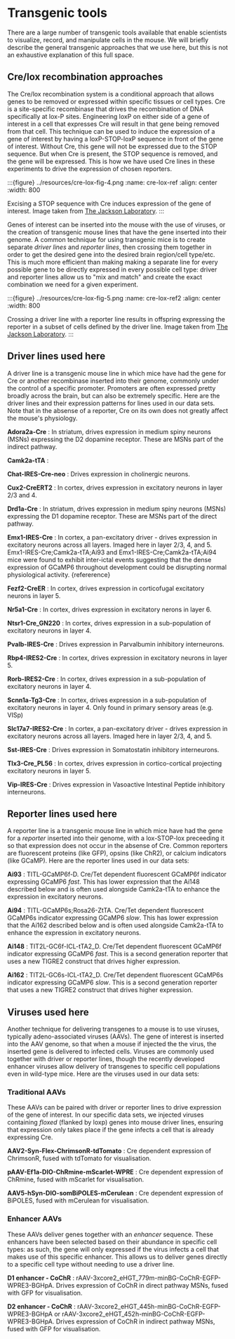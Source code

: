 # Transgenic tools 

There are a large number of transgenic tools available that enable scientists to visualize, record, and manipulate cells in the mouse. We will briefly describe the general transgenic approaches that we use here, but this is not an exhaustive explanation of this full space.

## Cre/lox recombination approaches
The Cre/lox recombination system is a conditional approach that allows genes to be removed or expressed within specific tissues or cell types. Cre is a site-specific recombinase that drives the recombination of DNA specifically at lox-P sites. Engineering loxP on either side of a gene of interest in a cell that expresses Cre will result in that gene being removed from that cell. This technique can be used to induce the expression of a gene of interest by having a loxP-STOP-loxP sequence in front of the gene of interest. Without Cre, this gene will not be expressed due to the STOP sequence. But when Cre is present, the STOP sequence is removed, and the gene will be expressed. This is how we have used Cre lines in these experiments to drive the expression of chosen reporters.

:::{figure} ../resources/cre-lox-fig-4.png
:name: cre-lox-ref
:align: center
:width: 800

Excising a STOP sequence with Cre induces expression of the gene of interest. Image taken from [The Jackson Laboratory](https://www.jax.org/news-and-insights/jax-blog/2011/September/cre-lox-breeding).
:::

Genes of interest can be inserted into the mouse with the use of viruses, or the creation of transgenic mouse lines that have the gene inserted into their genome. A common technique for using transgenic mice is to create separate *driver lines* and *reporter lines*, then crossing them together in order to get the desired gene into the desired brain region/cell type/etc. This is much more efficient than making making a separate line for every possible gene to be directly expressed in every possible cell type: driver and reporter lines allow us to "mix and match" and create the exact combination we need for a given experiment.

:::{figure} ../resources/cre-lox-fig-5.png
:name: cre-lox-ref2
:align: center
:width: 800

Crossing a driver line with a reporter line results in offspring expressing the reporter in a subset of cells defined by the driver line. Image taken from [The Jackson Laboratory](https://www.jax.org/news-and-insights/jax-blog/2011/September/cre-lox-breeding).
:::

## Driver lines used here

A driver line is a transgenic mouse line in which mice have had the gene for Cre or another recombinase inserted into their genome, commonly under the control of a specific promoter. Promoters are often expressed pretty broadly across the brain, but can also be extremely specific. Here are the driver lines and their expression patterns for lines used in our data sets. Note that in the absense of a reporter, Cre on its own does not greatly affect the mouse's physiology. 

<b>Adora2a-Cre</b>
: In striatum, drives expression in medium spiny neurons (MSNs) expressing the D2 dopamine receptor. These are MSNs part of the indirect pathway.

<b>Camk2a-tTA</b>
:

<b>Chat-IRES-Cre-neo</b>
: Drives expression in cholinergic neurons.

<b>Cux2-CreERT2</b>
: In cortex, drives expression in excitatory neurons in layer 2/3 and 4.

<b>Drd1a-Cre</b>
: In striatum, drives expression in medium spiny neurons (MSNs) expressing the D1 dopamine receptor. These are MSNs part of the direct pathway.

<b>Emx1-IRES-Cre</b>
: In cortex, a pan-excitatory driver - drives expression in excitatory neurons across all layers. Imaged here in layer 2/3, 4, and 5. Emx1-IRES-Cre;Camk2a-tTA;Ai93 and Emx1-IRES-Cre;Camk2a-tTA;Ai94 mice were found to exhibit inter-ictal events suggesting that the dense expression of GCaMP6 throughout development could be disrupting normal physiological activity. {refererence}

<b>Fezf2-CreER</b>
: In cortex, drives expression in corticofugal excitatory neurons in layer 5.

<b>Nr5a1-Cre</b>
: In cortex, drives expression in excitatory nerons in layer 6.

<b>Ntsr1-Cre_GN220</b>
: In cortex, drives expression in a sub-population of excitatory neurons in layer 4.

<b>Pvalb-IRES-Cre</b>
: Drives expression in Parvalbumin inhibitory interneurons.

<b>Rbp4-IRES2-Cre</b>
: In cortex, drives expression in excitatory neurons in layer 5.

<b>Rorb-IRES2-Cre</b>
: In cortex, drives expression in a sub-population of excitatory neurons in layer 4.

<b>Scnn1a-Tg3-Cre</b>
: In cortex, drives expression in a sub-population of excitatory neurons in layer 4. Only found in primary sensory areas (e.g. VISp)

<b>Slc17a7-IRES2-Cre</b>
: In cortex, a pan-excitatory driver - drives expression in excitatory neurons across all layers. Imaged here in layer 2/3, 4, and 5. 

<b>Sst-IRES-Cre</b>
: Drives expression in Somatostatin inhibitory interneurons.

<b>Tlx3-Cre_PL56</b>
: In cortex, drives expression in cortico-cortical projecting excitatory neurons in layer 5.

<b>Vip-IRES-Cre</b>
: Drives expression in Vasoactive Intestinal Peptide inhibitory interneurons.

## Reporter lines used here

A reporter line is a transgenic mouse line in which mice have had the gene for a *reporter* inserted into their genome, with a lox-STOP-lox preceeding it so that expression does not occur in the absense of Cre. Common reporters are fluorescent proteins (like GFP), opsins (like ChR2), or calcium indicators (like GCaMP). Here are the reporter lines used in our data sets:

<b>Ai93</b>
: TITL-GCaMP6f-D. Cre/Tet dependent fluorescent GCaMP6f indicator expressing GCaMP6 <i>fast</i>. This has lower expression that the Ai148 described below and is often used alongside Camk2a-tTA to enhance the expression in excitatory neurons.

<b>Ai94</b>
: TITL-GCaMP6s;Rosa26-ZtTA. Cre/Tet dependent fluorescent GCaMP6s indicator expressing GCaMP6 <i>slow</i>. This has lower expression that the Ai162 described below and is often used alongside Camk2a-tTA to enhance the expression in excitatory neurons.

<b>Ai148</b>
: TIT2L-GC6f-ICL-tTA2_D. Cre/Tet dependent fluorescent GCaMP6f indicator expressing GCaMP6 <i>fast</i>. This is a second generation reporter that uses a new TIGRE2 construct that drives higher expression. 

<b>Ai162</b>
: TIT2L-GC6s-ICL-tTA2_D. Cre/Tet dependent fluorescent GCaMP6s indicator expressing GCaMP6 <i>slow</i>. This is a second generation reporter that uses a new TIGRE2 construct that drives higher expression. 

## Viruses used here

Another technique for delivering transgenes to a mouse is to use viruses, typically adeno-associated viruses (AAVs). The gene of interest is inserted into the AAV genome, so that when a mouse if injected the the virus, the inserted gene is delivered to infected cells. Viruses are commonly used together with driver or reporter lines, though the recently developed enhancer viruses allow delivery of transgenes to specific cell populations even in wild-type mice. Here are the viruses used in our data sets:

### Traditional AAVs

These AAVs can be paired with driver or reporter lines to drive expression of the gene of interest. In our specific data sets, we injected viruses containing *floxed* (flanked by loxp) genes into mouse driver lines, ensuring that expression only takes place if the gene infects a cell that is already expressing Cre.

<b>AAV2-Syn-Flex-ChrimsonR-tdTomato</b>
: Cre dependent expression of ChrimsonR, fused with tdTomato for visualisation.

<b>pAAV-Ef1a-DIO-ChRmine-mScarlet-WPRE</b>
: Cre dependent expression of ChRmine, fused with mScarlet for visualisation.

<b>AAV5-hSyn-DIO-somBiPOLES-mCerulean</b>
: Cre dependent expression of BiPOLES, fused with mCerulean for visualisation.

### Enhancer AAVs

These AAVs deliver genes together with an *enhancer* sequence. These enhancers have been selected based on their abundance in specific cell types: as such, the gene will only expressed if the virus infects a cell that makes use of this specific enhancer. This allows us to deliver genes directly to a specific cell type without needing to use a driver line.

<b>D1 enhancer - CoChR</b>
: rAAV-3xcore2_eHGT_779m-minBG-CoChR-EGFP-WPRE3-BGHpA. Drives expression of CoChR in direct pathway MSNs, fused with GFP for visualisation.

<b>D2 enhancer - CoChR</b>
: rAAV-3xcore2_eHGT_445h-minBG-CoChR-EGFP-WPRE3-BGHpA or rAAV-3xcore2_eHGT_452h-minBG-CoChR-EGFP-WPRE3-BGHpA. Drives expression of CoChR in indirect pathway MSNs, fused with GFP for visualisation.
